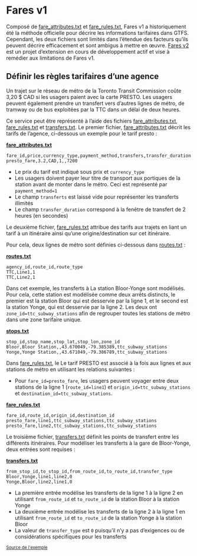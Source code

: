 # Fares v1 
 
 Composé de [fare_attributes.txt](../../reference/#fare_attributestxt) et [fare_rules.txt](../../reference/#fare_rulestxt), Fares v1 a historiquement été la méthode officielle pour décrire les informations tarifaires dans GTFS. Cependant, les deux fichiers sont limités dans l’étendue des facteurs qu’ils peuvent décrire efficacement et sont ambigus à mettre en œuvre. 
 [Fares v2](../../examples/fares-v2/) est un projet d’extension en cours de développement actif et vise à remédier aux limitations de Fares v1. 
 
## Définir les règles tarifaires d’une agence 
 
 Un trajet sur le réseau de métro de la Toronto Transit Commission coûte 3,20 $ CAD si les usagers paient avec la carte PRESTO. Les usagers peuvent également prendre un transfert vers d’autres lignes de métro, de tramway ou de bus exploitées par la TTC dans un délai de deux heures. 
 
 Ce service peut être représenté à l’aide des fichiers [fare_attributes.txt](../../reference/#fare_attributestxt), [fare_rules.txt](../../reference/#fare_rulestxt) et [transfers.txt](../../reference/#transferstxt). Le premier fichier, [fare_attributes.txt](../../reference/#fare_attributestxt) décrit les tarifs de l’agence, ci-dessous un exemple pour le tarif presto : 
 
 [**fare_attributes.txt**](../../reference/#fare_attributestxt) 
 
```
fare_id,price,currency_type,payment_method,transfers,transfer_duration
presto_fare,3.2,CAD,1,,7200
```

- Le prix du tarif est indiqué sous prix et `currency_type` 
 - Les usagers doivent payer leur titre de transport aux portiques de la station avant de monter dans le métro. Ceci est représenté par `payment_method=1` 
 - Le champ `transferts` est laissé vide pour représenter les transferts illimités
 - Le champ `transfer_duration` correspond à la fenêtre de transfert de 2 heures (en secondes) 
 
 Le deuxième fichier, [fare_rules.txt](../../reference/#fare_rulestxt) attribue des tarifs aux trajets en liant un tarif à un itinéraire ainsi qu’une origine/destination sur cet itinéraire. 
 
 Pour cela, deux lignes de métro sont définies ci-dessous dans [routes.txt](../../reference/#routestxt) : 
 
 [**routes.txt**](../../reference/#routestxt) 
 
```
agency_id,route_id,route_type
TTC,Line1,1
TTC,Line2,1
``` 
 
 Dans cet exemple, les transferts à La station Bloor-Yonge sont modélisés. Pour cela, cette station est modélisée comme deux arrêts distincts, le premier est la station Bloor qui est desservie par la ligne 1, et le second est la station Yonge, qui est desservie par la ligne 2. Les deux ont `zone_id=ttc_subway_stations` afin de regrouper toutes les stations de métro dans une zone tarifaire unique. 
 
 [**stops.txt**](../../reference/#stopstxt) 
 
```
stop_id,stop_name,stop_lat,stop_lon,zone_id
Bloor,Bloor Station,,43.670049,-79.385389,ttc_subway_stations
Yonge,Yonge Station,,43.671049,-79.386789,ttc_subway_stations
```
 
 Dans [fare_rules.txt](../../reference/#fare_rulestxt), le Le tarif PRESTO est associé à la fois aux lignes et aux stations de métro en utilisant les relations suivantes : 
 
 - Pour `fare_id=presto_fare`, les usagers peuvent voyager entre deux stations de la ligne 1 (`route_id=line1`) et `origin_id=ttc_subway_stations` et `destination_id=ttc_subway_stations`. 
 
 [**fare_rules.txt**](../../reference/#fare_rulestxt) 
 
```
fare_id,route_id,origin_id,destination_id
presto_fare,line1,ttc_subway_stations,ttc_subway_stations
presto_fare,line2,ttc_subway_stations,ttc_subway_stations
```
 
 Le troisième fichier, [transfers.txt](../../reference/#transferstxt) définit les points de transfert entre les différents itinéraires. Pour modéliser les transferts à la gare de Bloor-Yonge, deux entrées sont requises : 
 
 [**transfers.txt**](../../reference/#transferstxt) 
 
```
from_stop_id,to_stop_id,from_route_id,to_route_id,transfer_type
Bloor,Yonge,line1,line2,0
Yonge,Bloor,line2,line1,0
```
 
 - La première entrée modélise les transferts de la ligne 1 à la ligne 2 en utilisant `from_route_id` et `to_route_id` de la station Bloor à la station Yonge
 - La deuxième entrée modélise les transferts de la ligne 2 à la ligne 1 en utilisant `from_route_id` et `to_route_id` de la station Yonge à la station Bloor
 - La valeur de `transfer_type` est `0` puisqu’il n’y a pas d’exigences ou de considérations spécifiques pour les transferts 
 
 <sup>[Source de l'exemple](https://www.ttc.ca/Fares-and-passes)</sup> 
